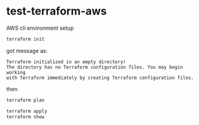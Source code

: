 # test-terraform-aws

AWS cli environment setup



```bash
terraform init
```

got message as:
```
Terraform initialized in an empty directory!
The directory has no Terraform configuration files. You may begin working
with Terraform immediately by creating Terraform configuration files.
```

then

```bash
terraform plan

terraform apply
terraform show
```
